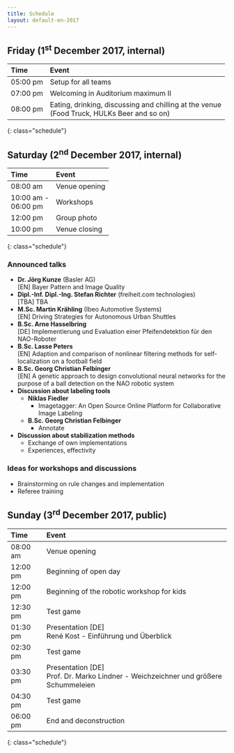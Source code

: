 ```yaml
---
title: Schedule
layout: default-en-2017
---
```


## Friday (1<sup>st</sup> December 2017, internal)

| Time     | Event                              |
| :------  | :-------                           |
| 05:00 pm | Setup for all teams                |
| 07:00 pm | Welcoming in Auditorium maximum II |
| 08:00 pm | Eating, drinking, discussing and chilling at the venue <br>(Food Truck, HULKs Beer and so on) |
{: class="schedule"}

## Saturday (2<sup>nd</sup> December 2017, internal)

| Time                   | Event                      |
| :------                | :-------                   |
| 08:00 am               | Venue opening              |
| 10:00 am -<br>06:00 pm | Workshops                  |
| 12:00 pm               | Group photo                |
| 10:00 pm               | Venue closing              |
{: class="schedule"}

### Announced talks

* **Dr. Jörg Kunze** (Basler AG)  
[EN] Bayer Pattern and Image Quality
* **Dipl.-Inf. Dipl.-Ing. Stefan Richter** (freiheit.com technologies)  
[TBA] TBA
* **M.Sc. Martin Krähling** (Ibeo Automotive Systems)  
[EN] Driving Strategies for Autonomous Urban Shuttles
* **B.Sc. Arne Hasselbring**  
[DE] Implementierung und Evaluation einer Pfeifendetektion für den NAO-Roboter  
* **B.Sc. Lasse Peters**  
[EN] Adaption and comparison of nonlinear filtering methods for self-localization on a football field
* **B.Sc. Georg Christian Felbinger**  
[EN] A genetic approach to design convolutional neural networks for the purpose of a ball detection on the NAO robotic system
* **Discussion about labeling tools**
    * **Niklas Fiedler** 
        * Imagetagger: An Open Source Online Platform for Collaborative Image
          Labeling
    * **B.Sc. Georg Christian Felbinger**
        * Annotate
* **Discussion about stabilization methods**
    * Exchange of own implementations
    * Experiences, effectivity

### Ideas for workshops and discussions  

* Brainstorming on rule changes and implementation  
* Referee training

## Sunday (3<sup>rd</sup> December 2017, public)

| Time     | Event                                                                                 |
| :-       | :-                                                                                    |
| 08:00 am | Venue opening                                                                         |
| 12:00 pm | Beginning of open day                                                                 |
| 12:00 pm | Beginning of the robotic workshop for kids                                            |
| 12:30 pm | Test game                                                                             |
| 01:30 pm | Presentation [DE]<br>René Kost - Einführung und Überblick                             |
| 02:30 pm | Test game                                                                             |
| 03:30 pm | Presentation [DE]<br>Prof. Dr. Marko Lindner - Weichzeichner und größere Schummeleien |
| 04:30 pm | Test game                                                                             |
| 06:00 pm | End and deconstruction                                                                |
{: class="schedule"}
